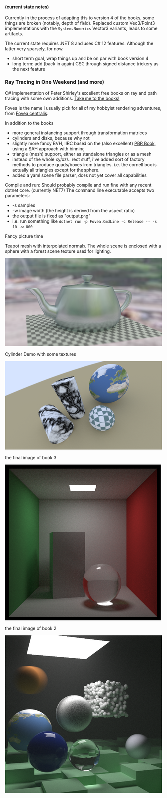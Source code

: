 
#### (current state notes)

Currently in the process of adapting this to version 4 of the books,
some things are broken (notably, depth of field). Replaced custom Vec3/Point3 implementations with
the `System.Numerics` Vector3 variants, leads to some artifacts.

The current state requires .NET 8 and uses C# 12 features. Although the latter very sparsely, for now.

- short term goal, wrap things up and be on par with book version 4
- long term: add (back in again) CSG through signed distance trickery as the next feature

### Ray Tracing in One Weekend (and more)

C# implementation of Peter Shirley's excellent free books on ray and path tracing
with some own additions. [Take me to the books!](https://raytracing.github.io/)

Fovea is the name i usually pick for all of my hobbyist rendering adventures, from
[Fovea centralis](https://en.wikipedia.org/wiki/Fovea_centralis).

In addition to the books

- more general instancing support through transformation matrices
- cylinders and disks, because why not
- slightly more fancy BVH, IIRC based on the (also excellent) [PBR Book](https://pbr-book.org/), using a SAH approach with binning
- triangle (mesh) support, either as standalone triangles or as a mesh
- instead of the whole xy/xz/.. rect stuff, i've added sort of factory methods to produce
quads/boxes from triangles. i.e. the cornell box is actually all triangles except for the sphere.
- added a yaml scene file parser, does not yet cover all capabilities

Compile and run:
Should probably compile and run fine with any recent dotnet core. (currently NET7)
The command line executable accepts two parameters:
- -s samples
- -w image width (the height is derived from the aspect ratio)
- the output file is fixed as "output.png"
- i.e. run something like `dotnet run -p Fovea.CmdLine -c Release -- -s 10 -w 800`

Fancy picture time

Teapot mesh with interpolated normals. The whole scene is enclosed with a sphere with a forest
scene texture used for lighting. 

![mesh_forest](https://github.com/siloimwald/Fovea/blob/main/Results/mesh_forest.png)

Cylinder Demo with some textures

![cylinders](https://github.com/siloimwald/Fovea/blob/main/Results/cylinders.png)

the final image of book 3

![book3 result](https://github.com/siloimwald/Fovea/blob/main/Results/book3_final_1500spp.png)

the final image of book 2

![book2 result](https://github.com/siloimwald/Fovea/blob/main/Results/book2_final_10k.png)



